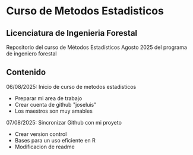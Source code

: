# Curso de Metodos Estadisticos 
## Licenciatura de Ingenieria Forestal 

Repositorio del curso de Métodos Estadísticos Agosto 2025 del programa de ingeniero forestal 

## Contenido

06/08/2025: Inicio de curso de metodos estadisticos
  + Preparar mi area de trabajo 
  + Crear cuenta de github "joseluis"
  + Los maestros son muy amables
  
07/08/2025: Sincronizar Github con mi proyeto 

  + Crear version control
  + Bases para un uso eficiente en R
  + Modificacion de readme